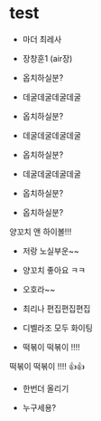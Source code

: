 # test

- 마더 최레사

- 장창훈1 (air장)

- 옵치하실분?

- 데굴데굴데굴데굴

- 옵치하실분?

- 데굴데굴데굴데굴

- 옵치하실분?

- 데굴데굴데굴데굴

- 옵치하실분?

- 옵치하실분?

양꼬치 앤 하이볼!!!


- 저랑 노실부운~~
- 양꼬치 좋아요 ㅋㅋ

- 오호라~~

- 최리나 편집편집편집
- 디벨라조 모두 화이팅

- 떡볶이 떡볶이 !!!!

떡볶이 떡볶이 !!!! 👍👍

- 한번더 올리기

- 누구세용?
